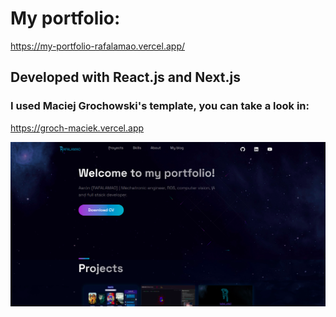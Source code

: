 # My portfolio: 
https://my-portfolio-rafalamao.vercel.app/

## Developed with React.js and Next.js

### I used Maciej Grochowski's template, you can take a look in:
https://groch-maciek.vercel.app

![image](https://github.com/RAFALAMAO/MyPortfolio/raw/master/public/images/ScreenShoot.png)
